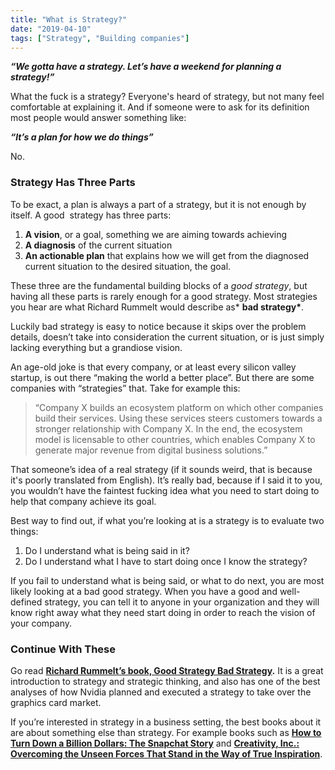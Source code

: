 ```yaml
---
title: "What is Strategy?"
date: "2019-04-10"
tags: ["Strategy", "Building companies"]
---
```


**_“We gotta have a strategy. Let’s have a weekend for planning a strategy!”_**

What the fuck is a strategy? Everyone's heard of strategy, but not many feel comfortable at explaining it. And if someone were to ask for its definition most people would answer something like:

**_“It’s a plan for how we do things”_**

No.

### Strategy Has Three Parts

To be exact, a plan is always a part of a strategy, but it is not enough by itself. A good  strategy has three parts:

1. **A vision**, or a goal, something we are aiming towards achieving
2. **A diagnosis** of the current situation
3. **An actionable plan** that explains how we will get from the diagnosed current situation to the desired situation, the goal.

These three are the fundamental building blocks of a _good strategy_, but having all these parts is rarely enough for a good strategy. Most strategies you hear are what Richard Rummelt would describe as\* **bad strategy\***.

Luckily bad strategy is easy to notice because it skips over the problem details, doesn’t take into consideration the current situation, or is just simply lacking everything but a grandiose vision.

An age-old joke is that every company, or at least every silicon valley startup, is out there “making the world a better place”. But there are some companies with “strategies” that. Take for example this:

> “Company X builds an ecosystem platform on which other companies build their services. Using these services steers customers towards a stronger relationship with Company X. In the end, the ecosystem model is licensable to other countries, which enables Company X to generate major revenue from digital business solutions.”

That someone’s idea of a real strategy (if it sounds weird, that is because it's poorly translated from English). It’s really bad, because if I said it to you, you wouldn’t have the faintest fucking idea what you need to start doing to help that company achieve its goal.

Best way to find out, if what you’re looking at is a strategy is to evaluate two things:

1. Do I understand what is being said in it?
2. Do I understand what I have to start doing once I know the strategy?

If you fail to understand what is being said, or what to do next, you are most likely looking at a bad good strategy. When you have a good and well-defined strategy, you can tell it to anyone in your organization and they will know right away what they need start doing in order to reach the vision of your company.

### Continue With These

Go read [**Richard Rummelt’s book, Good Strategy Bad Strategy**](https://www.amazon.com/Good-Strategy-Bad-Difference-Matters/dp/0307886239)**.** It is a great introduction to strategy and strategic thinking, and also has one of the best analyses of how Nvidia planned and executed a strategy to take over the graphics card market.

If you’re interested in strategy in a business setting, the best books about it are about something else than strategy. For example books such as **[How to Turn Down a Billion Dollars: The Snapchat Story](https://www.amazon.com/How-Turn-Down-Billion-Dollars/dp/1250108616)** and **[Creativity, Inc.: Overcoming the Unseen Forces That Stand in the Way of True Inspiration](https://www.amazon.com/Creativity-Inc-Overcoming-Unseen-Inspiration/dp/0812993012)**.
